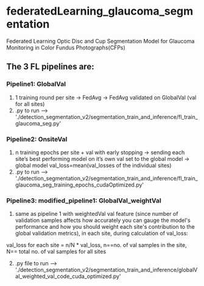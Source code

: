 # federatedLearning_glaucoma_segmentation
 Federated Learning Optic Disc and Cup Segmentation Model for Glaucoma Monitoring in Color Fundus Photographs(CFPs)

## The 3 FL pipelines are:

### Pipeline1: GlobalVal
1. 1 training round per site -> FedAvg -> FedAvg validated on GlobalVal (val for all sites)
2. .py to run --> './detection_segmentation_v2/segmentation_train_and_inference/fl_train_glaucoma_seg.py'
   
### Pipeline2: OnsiteVal
1. n training epochs per site + val with early stopping -> sending each site’s best performing model on it’s own val set to the global model -> global model val_loss=mean(val_losses of the individual sites)
2. .py to run --> './detection_segmentation_v2/segmentation_train_and_inference/fl_train_glaucoma_seg_training_epochs_cudaOptimized.py'

### Pipeline3: modified_pipeline1: GlobalVal_weightVal
1. same as pipeline 1 with weightedVal val feature (since number of validation samples affects how accurately you can gauge the model's performance and how you should weight each site's contribution to the global validation metrics), in each site, during calculation of val_loss:

val_loss for each site = n/N * val_loss,
n==no. of val samples in the site, N== total no. of val samples for all sites

2. .py file to run --> './detection_segmentation_v2/segmentation_train_and_inference/globalVal_weighted_val_code_cuda_optimized.py'
